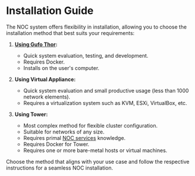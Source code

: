 # Installation Guide

The NOC system offers flexibility in installation,
allowing you to choose the installation method that best suits your requirements:

1. **[Using Gufo Thor](install-using-gufo-thor.md):**

    - Quick system evaluation, testing, and development.
    - Requires Docker.
    - Installs on the user's computer.

2. **Using Virtual Appliance:**

    - Quick system evaluation and small productive usage (less than 1000 network elements).
    - Requires a virtualization system such as KVM, ESXi, VirtualBox, etc.

3. **Using Tower:**

    - Most complex method for flexible cluster configuration.
    - Suitable for networks of any size.
    - Requires primal [NOC services](../services-reference/index.md) knowledge.
    - Requires Docker for Tower.
    - Requires one or more bare-metal hosts or virtual machines.

Choose the method that aligns with your use case and follow
the respective instructions for a seamless NOC installation.
